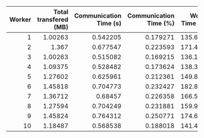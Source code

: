 |   Worker |   Total transfered (MB) |   Communication Time (s) |   Communication Time (%) |   Work Time (s) |   Work Time (%) |   Other Time (s) |   Other Time (%) |
|---------:|------------------------:|-------------------------:|-------------------------:|----------------:|----------------:|-----------------:|-----------------:|
|        1 |                 1.00263 |                 0.542205 |                 0.179271 |         135.673 |         44.8579 |          166.235 |          54.9628 |
|        2 |                 1.367   |                 0.677547 |                 0.223593 |         171.448 |         56.5782 |          130.902 |          43.1982 |
|        3 |                 1.00263 |                 0.515082 |                 0.169215 |         136.105 |         44.7133 |          167.775 |          55.1175 |
|        4 |                 1.09375 |                 0.528482 |                 0.173624 |         138.351 |         45.453  |          165.504 |          54.3734 |
|        5 |                 1.27602 |                 0.625961 |                 0.212361 |         149.885 |         50.8492 |          144.252 |          48.9384 |
|        6 |                 1.45818 |                 0.704773 |                 0.232427 |         182.808 |         60.2883 |          119.71  |          39.4793 |
|        7 |                 1.36712 |                 0.68457  |                 0.226358 |         166.571 |         55.0781 |          135.172 |          44.6955 |
|        8 |                 1.27594 |                 0.704249 |                 0.231881 |         159.919 |         52.6548 |          143.088 |          47.1133 |
|        9 |                 1.45824 |                 0.764312 |                 0.250771 |         174.649 |         57.3025 |          129.371 |          42.4467 |
|       10 |                 1.18487 |                 0.568538 |                 0.188018 |         141.463 |         46.7825 |          160.353 |          53.0295 |